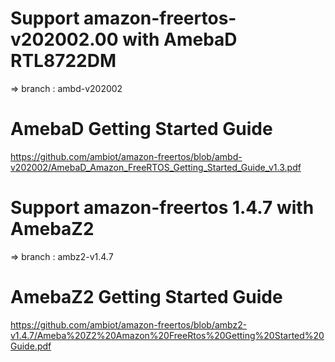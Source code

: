 # Support amazon-freertos-v202002.00 with AmebaD RTL8722DM
=> branch : ambd-v202002

# AmebaD Getting Started Guide
https://github.com/ambiot/amazon-freertos/blob/ambd-v202002/AmebaD_Amazon_FreeRTOS_Getting_Started_Guide_v1.3.pdf



# Support amazon-freertos 1.4.7 with AmebaZ2
=> branch : ambz2-v1.4.7 

# AmebaZ2 Getting Started Guide
https://github.com/ambiot/amazon-freertos/blob/ambz2-v1.4.7/Ameba%20Z2%20Amazon%20FreeRtos%20Getting%20Started%20Guide.pdf




